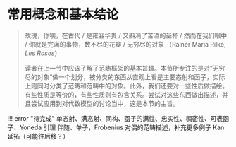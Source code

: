 # 常用概念和基本结论

> 玫瑰，你噢，在古代 /
> 是雍容华贵 /
> 又斟满了苦酒的圣杯 /
> 然而在我们眼中 /
> 你就是完满的事物，数不尽的花瓣 /
> 无穷尽的对象
> （Rainer Maria Rilke, *Les Roses*）
>
> 读者在上一节中应该了解了范畴框架的基本旨趣。本节所专注的是对“无穷尽的对象”做一个划分，被分类的东西从直观上看是主要态射和函子，实际上则同时分类了范畴和范畴中的对象。此外，我们还要对一些性质做描绘。有些性质是等价的，有些性质则有包含关系。尝试对这些东西做出描述，并且尝试应用到对代数模型的讨论当中，这是本节的主旨。

!!! error "待完成"
    单态射、满态射、同构、函子的满性、忠实性、稠密性、可表函子、Yoneda 引理
    伴随、单子，Frobenius 对偶的范畴描述，补充更多例子
    Kan 延拓（可能往后移？）